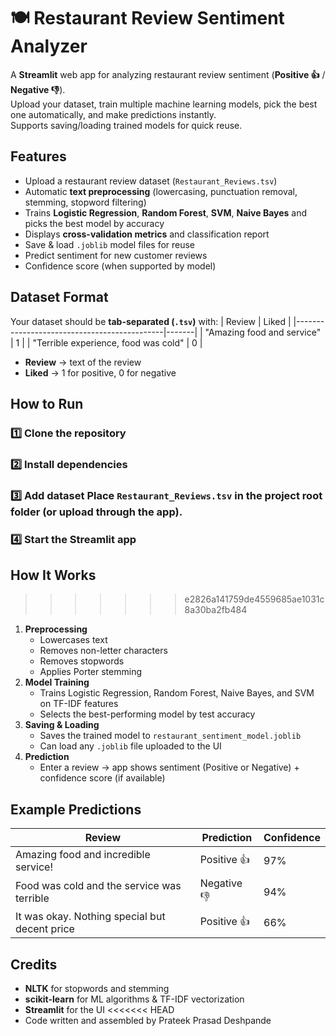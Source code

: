# 🍽️ Restaurant Review Sentiment Analyzer

A **Streamlit** web app for analyzing restaurant review sentiment (**Positive 👍** / **Negative 👎**).  
Upload your dataset, train multiple machine learning models, pick the best one automatically, and make predictions instantly.  
Supports saving/loading trained models for quick reuse.


##  Features
- Upload a restaurant review dataset (`Restaurant_Reviews.tsv`)
- Automatic **text preprocessing** (lowercasing, punctuation removal, stemming, stopword filtering)
- Trains **Logistic Regression**, **Random Forest**, **SVM**, **Naive Bayes** and picks the best model by accuracy
- Displays **cross-validation metrics** and classification report
- Save & load `.joblib` model files for reuse
- Predict sentiment for new customer reviews
- Confidence score (when supported by model)


##  Dataset Format
Your dataset should be **tab-separated (`.tsv`)** with:
| Review                                      | Liked |
|---------------------------------------------|-------|
| "Amazing food and service"                  |   1   |
| "Terrible experience, food was cold"        |   0   |

- **Review** → text of the review  
- **Liked** → 1 for positive, 0 for negative

##  How to Run
### 1️⃣ Clone the repository
### 2️⃣ Install dependencies
### 3️⃣ Add dataset Place `Restaurant_Reviews.tsv` in the project root folder (or upload through the app).
### 4️⃣ Start the Streamlit app

## How It Works
>>>>>>> e2826a141759de4559685ae1031c8a30ba2fb484
1. **Preprocessing**
   - Lowercases text
   - Removes non-letter characters
   - Removes stopwords
   - Applies Porter stemming
2. **Model Training**
   - Trains Logistic Regression, Random Forest, Naive Bayes, and SVM on TF-IDF features
   - Selects the best-performing model by test accuracy
3. **Saving & Loading**
   - Saves the trained model to `restaurant_sentiment_model.joblib`
   - Can load any `.joblib` file uploaded to the UI
4. **Prediction**
   - Enter a review → app shows sentiment (Positive or Negative) + confidence score (if available)

##  Example Predictions
| Review                                        | Prediction | Confidence |
|-----------------------------------------------|------------|------------|
| Amazing food and incredible service!          | Positive 👍 | 97%        |
| Food was cold and the service was terrible    | Negative 👎 | 94%        |
| It was okay. Nothing special but decent price | Positive 👍 | 66%        |

##  Credits
- **NLTK** for stopwords and stemming
- **scikit-learn** for ML algorithms & TF-IDF vectorization
- **Streamlit** for the UI
<<<<<<< HEAD
- Code written and assembled by Prateek Prasad Deshpande
